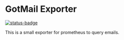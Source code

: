 # GotMail Exporter

[![status-badge](https://ci.gueldi.dev/api/badges/gueldi/gotmail_exporter/status.svg)](https://ci.gueldi.dev/gueldi/gotmail_exporter)

This is a small exporter for prometheus to query emails.
